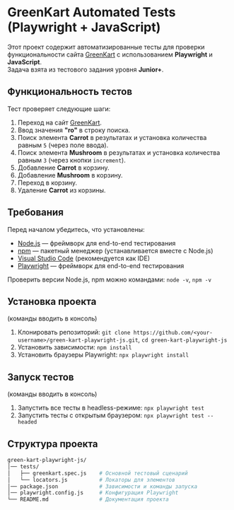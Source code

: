 # GreenKart Automated Tests (Playwright + JavaScript)

Этот проект содержит автоматизированные тесты для проверки функциональности сайта [GreenKart](https://rahulshettyacademy.com/seleniumPractise/#/) с использованием **Playwright** и **JavaScript**.  
Задача взята из тестового задания уровня **Junior+**.


## Функциональность тестов

Тест проверяет следующие шаги:

1. Переход на сайт [GreenKart](https://rahulshettyacademy.com/seleniumPractise/#/).
2. Ввод значения **"ro"** в строку поиска.
3. Поиск элемента **Carrot** в результатах и установка количества равным `5` (через поле ввода).
4. Поиск элемента **Mushroom** в результатах и установка количества равным `3` (через кнопки `increment`).
5. Добавление **Carrot** в корзину.
6. Добавление **Mushroom** в корзину.
7. Переход в корзину.
8. Удаление **Carrot** из корзины.


## Требования
Перед началом убедитесь, что установлены:

- [Node.js](https://nodejs.org/en/download/) — фреймворк для end-to-end тестирования
- [npm](https://docs.npmjs.com/) — пакетный менеджер (устанавливается вместе с Node.js)
- [Visual Studio Code](https://code.visualstudio.com/) (рекомендуется как IDE)
- [Playwright](https://playwright.dev/) — фреймворк для end-to-end тестирования

Проверить версии Node.js, npm можно командами: `node -v`, `npm -v`


## Установка проекта

(команды вводить в консоль)

1. Клонировать репозиторий: `git clone https://github.com/<your-username>/green-kart-playwright-js.git`, `cd green-kart-playwright-js`
2. Установить зависимости: `npm install`
3. Установить браузеры Playwright: `npx playwright install`


## Запуск тестов

(команды вводить в консоль)

1. Запустить все тесты в headless-режиме: `npx playwright test`
2. Запустить тесты с открытым браузером: `npx playwright test --headed`


## Структура проекта

```bash
green-kart-playwright-js/
│── tests/
│   ├── greenkart.spec.js    # Основной тестовый сценарий
│   └── locators.js          # Локаторы для элементов
│── package.json             # Зависимости и команды запуска
│── playwright.config.js     # Конфигурация Playwright
└── README.md                # Документация проекта
